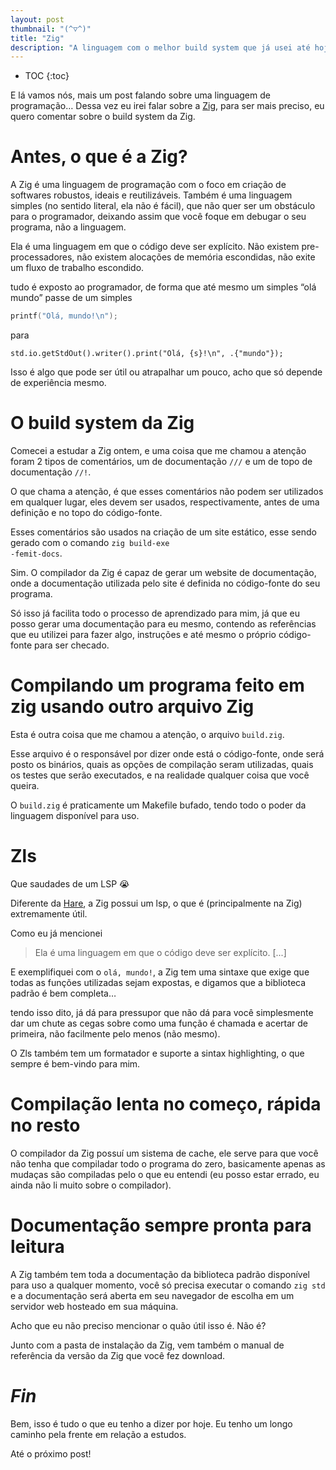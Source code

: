```yaml
---
layout: post
thumbnail: "(^▽^)"
title: "Zig"
description: "A linguagem com o melhor build system que já usei até hoje"
---
```

* TOC
{:toc}

E lá vamos nós, mais um post falando sobre uma linguagem de programação…
Dessa vez eu irei falar sobre a <a href="https://ziglang.org">Zig</a>, para ser mais
preciso, eu quero comentar sobre o build system da Zig.

# Antes, o que é a Zig?

A Zig é uma linguagem de programação com o foco em criação de softwares
robustos, ideais e reutilizáveis. Também é uma linguagem simples (no
sentido literal, ela não é fácil), que não quer ser um obstáculo para o
programador, deixando assim que você foque em debugar o seu programa, não a
linguagem.

Ela é uma linguagem em que o código deve ser explícito. Não existem
pre-processadores, não existem alocações de memória escondidas, não exite um
fluxo de trabalho escondido.

tudo é exposto ao programador, de forma que até mesmo um simples “olá mundo”
passe de um simples

```c
printf("Olá, mundo!\n");
```

para

```zig
std.io.getStdOut().writer().print("Olá, {s}!\n", .{"mundo"});
```

Isso é algo que pode ser útil ou atrapalhar um pouco, acho que só depende de
experiência mesmo.

# O build system da Zig

Comecei a estudar a Zig ontem, e uma coisa que me chamou a atenção foram 2
tipos de comentários, um de documentação <code class="language-plaintext highlighter-rouge">///</code> e um de topo
de documentação <code class="language-plaintext highlighter-rouge">//!</code>.

O que chama a atenção, é que esses comentários não podem ser utilizados em
qualquer lugar, eles devem ser usados, respectivamente, antes de uma definição
e no topo do código-fonte.

Esses comentários são usados na criação de um site estático, esse sendo gerado
com o comando <code class="language-plaintext highlighter-rouge">zig build-exe -femit-docs</code>.

Sim. O compilador da Zig é capaz de gerar um website de documentação, onde a
documentação utilizada pelo site é definida no código-fonte do seu programa.

Só isso já facilita todo o processo de aprendizado para mim, já que eu posso
gerar uma documentação para eu mesmo, contendo as referências que eu utilizei
para fazer algo, instruções e até mesmo o próprio código-fonte para ser
checado.

# Compilando um programa feito em zig usando outro arquivo Zig

Esta é outra coisa que me chamou a atenção, o arquivo <code class="language-plaintext highlighter-rouge">build.zig</code>.

Esse arquivo é o responsável por dizer onde está o código-fonte, onde será
posto os binários, quais as opções de compilação seram utilizadas, quais os
testes que serão executados, e na realidade qualquer coisa que você queira.

O <code class="language-plaintext highlighter-rouge">build.zig</code> é praticamente um Makefile bufado, tendo todo o poder da
linguagem disponível para uso.

# Zls

Que saudades de um LSP 😭

Diferente da <a href="https://harelang.org">Hare</a>, a Zig possui um lsp, o que é
(principalmente na Zig) extremamente útil.

Como eu já mencionei

> Ela é uma linguagem em que o código deve ser explícito. [...]

E exemplifiquei com o <code class="language-plaintext highlighter-rouge">olá, mundo!</code>, a Zig tem uma sintaxe que exige que
todas as funções utilizadas sejam expostas, e digamos que a biblioteca padrão é
bem completa…

tendo isso dito, já dá para pressupor que não dá para você simplesmente dar um
chute as cegas sobre como uma função é chamada e acertar de primeira, não
facilmente pelo menos (não mesmo).

O Zls também tem um formatador e suporte a sintax highlighting, o que sempre é
bem-vindo para mim.

# Compilação lenta no começo, rápida no resto

O compilador da Zig possuí um sistema de cache, ele serve para que você não
tenha que compiladar todo o programa do zero, basicamente apenas as mudaças são
compiladas pelo o que eu entendi (eu posso estar errado, eu ainda não li muito
sobre o compilador).

# Documentação sempre pronta para leitura

A Zig também tem toda a documentação da biblioteca padrão disponível para uso a
qualquer momento, você só precisa executar o comando <code class="language-plaintext highlighter-rouge">zig std</code> e a
documentação será aberta em seu navegador de escolha em um servidor web
hosteado em sua máquina.

Acho que eu não preciso mencionar o quão útil isso é. Não é?

Junto com a pasta de instalação da Zig, vem também o manual de referência da
versão da Zig que você fez download.

# _Fin_

Bem, isso é tudo o que eu tenho a dizer por hoje. Eu tenho um longo caminho
pela frente em relação a estudos.

Até o próximo post!
